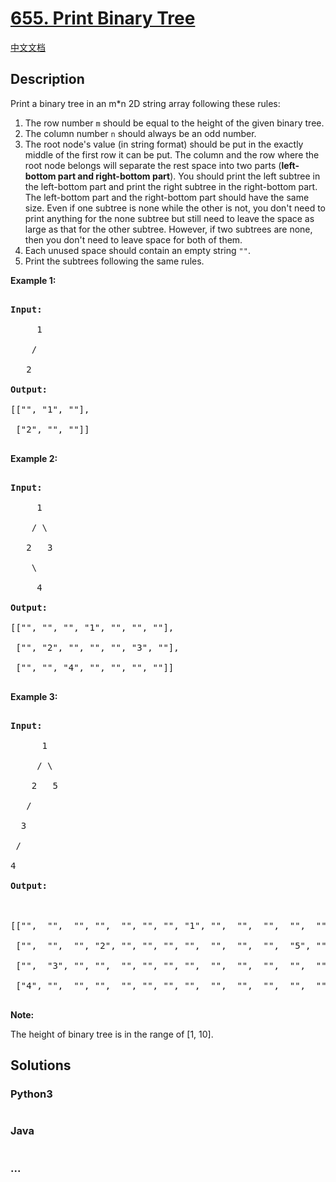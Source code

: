 # [655. Print Binary Tree](https://leetcode.com/problems/print-binary-tree)

[中文文档](/solution/0600-0699/0655.Print%20Binary%20Tree/README.md)

## Description

<p>Print a binary tree in an m*n 2D string array following these rules: </p>



<ol>

<li>The row number <code>m</code> should be equal to the height of the given binary tree.</li>

<li>The column number <code>n</code> should always be an odd number.</li>

<li>The root node's value (in string format) should be put in the exactly middle of the first row it can be put. The column and the row where the root node belongs will separate the rest space into two parts (<b>left-bottom part and right-bottom part</b>). You should print the left subtree in the left-bottom part and print the right subtree in the right-bottom part. The left-bottom part and the right-bottom part should have the same size. Even if one subtree is none while the other is not, you don't need to print anything for the none subtree but still need to leave the space as large as that for the other subtree. However, if two subtrees are none, then you don't need to leave space for both of them. </li>

<li>Each unused space should contain an empty string <code>""</code>.</li>

<li>Print the subtrees following the same rules.</li>

</ol>



<p><b>Example 1:</b><br />

<pre>

<b>Input:</b>

     1

    /

   2

<b>Output:</b>

[["", "1", ""],

 ["2", "", ""]]

</pre>

</p>





<p><b>Example 2:</b><br />

<pre>

<b>Input:</b>

     1

    / \

   2   3

    \

     4

<b>Output:</b>

[["", "", "", "1", "", "", ""],

 ["", "2", "", "", "", "3", ""],

 ["", "", "4", "", "", "", ""]]

</pre>

</p>



<p><b>Example 3:</b><br />

<pre>

<b>Input:</b>

      1

     / \

    2   5

   / 

  3 

 / 

4 

<b>Output:</b>



[["",  "",  "", "",  "", "", "", "1", "",  "",  "",  "",  "", "", ""]

 ["",  "",  "", "2", "", "", "", "",  "",  "",  "",  "5", "", "", ""]

 ["",  "3", "", "",  "", "", "", "",  "",  "",  "",  "",  "", "", ""]

 ["4", "",  "", "",  "", "", "", "",  "",  "",  "",  "",  "", "", ""]]

</pre>

</p>



<p><b>Note:</b>

The height of binary tree is in the range of [1, 10].

</p>

## Solutions

<!-- tabs:start -->

### **Python3**

```python

```

### **Java**

```java

```

### **...**

```

```

<!-- tabs:end -->
